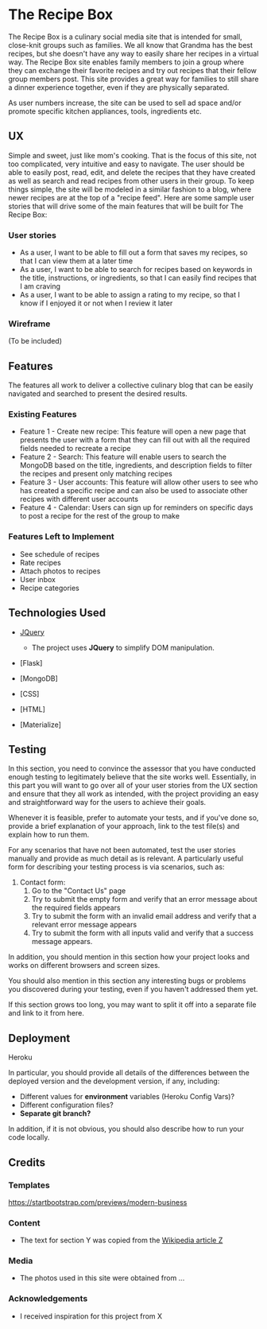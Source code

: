 # The Recipe Box

The Recipe Box is a culinary social media site that is intended for small, close-knit groups such as families. We all know that Grandma has the best recipes, but she doesn't have any way to easily share her recipes in a virtual way. The Recipe Box site enables family members to join a group where they can exchange their favorite recipes and try out recipes that their fellow group members post. This site provides a great way for families to still share a dinner experience together, even if they are physically separated. 

As user numbers increase, the site can be used to sell ad space and/or promote specific kitchen appliances, tools, ingredients etc. 
 
## UX
 
Simple and sweet, just like mom's cooking. That is the focus of this site, not too complicated, very intuitive and easy to navigate. The user should be able to easily post, read, edit, and delete the recipes that they have created as well as search and read recipes from other users in their group. To keep things simple, the site will be modeled in a similar fashion to a blog, where newer recipes are at the top of a "recipe feed". Here are some sample user stories that will drive some of the main features that will be built for The Recipe Box:

### User stories

- As a user, I want to be able to fill out a form that saves my recipes, so that I can view them at a later time
- As a user, I want to be able to search for recipes based on keywords in the title, instructions, or ingredients, so that I can easily find recipes that I am craving
- As a user, I want to be able to assign a rating to my recipe, so that I know if I enjoyed it or not when I review it later

### Wireframe
(To be included)

## Features
The features all work to deliver a collective culinary blog that can be easily navigated and searched to present the desired results. 
 
### Existing Features
- Feature 1 - Create new recipe: This feature will open a new page that presents the user with a form that they can fill out with all the required fields needed to recreate a recipe
- Feature 2 - Search: This feature will enable users to search the MongoDB based on the title, ingredients, and description fields to filter the recipes and present only matching recipes
- Feature 3 - User accounts: This feature will allow other users to see who has created a specific recipe and can also be used to associate other recipes with different user accounts
- Feature 4 - Calendar: Users can sign up for reminders on specific days to post a recipe for the rest of the group to make


### Features Left to Implement
- See schedule of recipes
- Rate recipes
- Attach photos to recipes
- User inbox
- Recipe categories

## Technologies Used

- [JQuery](https://jquery.com)
    - The project uses **JQuery** to simplify DOM manipulation.

- [Flask]

- [MongoDB]

- [CSS]

- [HTML]

- [Materialize]


## Testing

In this section, you need to convince the assessor that you have conducted enough testing to legitimately believe that the site works well. Essentially, in this part you will want to go over all of your user stories from the UX section and ensure that they all work as intended, with the project providing an easy and straightforward way for the users to achieve their goals.

Whenever it is feasible, prefer to automate your tests, and if you've done so, provide a brief explanation of your approach, link to the test file(s) and explain how to run them.

For any scenarios that have not been automated, test the user stories manually and provide as much detail as is relevant. A particularly useful form for describing your testing process is via scenarios, such as:

1. Contact form:
    1. Go to the "Contact Us" page
    2. Try to submit the empty form and verify that an error message about the required fields appears
    3. Try to submit the form with an invalid email address and verify that a relevant error message appears
    4. Try to submit the form with all inputs valid and verify that a success message appears.

In addition, you should mention in this section how your project looks and works on different browsers and screen sizes.

You should also mention in this section any interesting bugs or problems you discovered during your testing, even if you haven't addressed them yet.

If this section grows too long, you may want to split it off into a separate file and link to it from here.

## Deployment

Heroku

In particular, you should provide all details of the differences between the deployed version and the development version, if any, including:
- Different values for **environment** variables (Heroku Config Vars)?
- Different configuration files?
- **Separate git branch?**

In addition, if it is not obvious, you should also describe how to run your code locally.

## Credits

### Templates
https://startbootstrap.com/previews/modern-business

### Content
- The text for section Y was copied from the [Wikipedia article Z](https://en.wikipedia.org/wiki/Z)

### Media
- The photos used in this site were obtained from ...

### Acknowledgements

- I received inspiration for this project from X